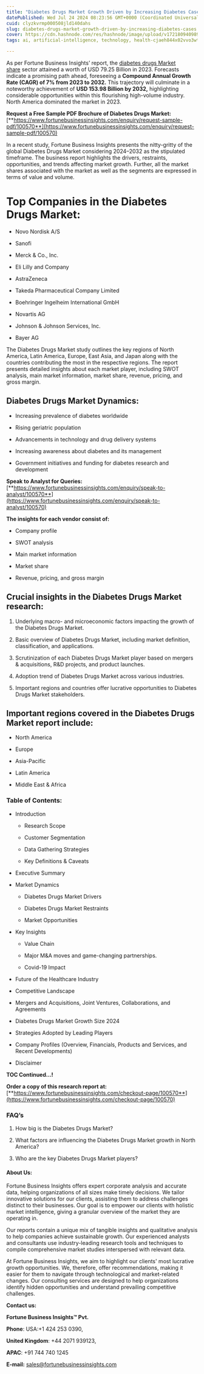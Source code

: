 ```yaml
---
title: "Diabetes Drugs Market Growth Driven by Increasing Diabetes Cases"
datePublished: Wed Jul 24 2024 08:23:56 GMT+0000 (Coordinated Universal Time)
cuid: clyzkvrmp000508jld140dahs
slug: diabetes-drugs-market-growth-driven-by-increasing-diabetes-cases
cover: https://cdn.hashnode.com/res/hashnode/image/upload/v1721809409898/c1a4866f-0ea5-455c-9ce6-9dc91268803e.png
tags: ai, artificial-intelligence, technology, health-cjaeh844x02vvo3wtj5r2s75q, healthcare

---
```


As per Fortune Business Insights’ report, the [diabetes drugs Market share](https://www.fortunebusinessinsights.com/industry-reports/diabetes-drugs-market-100570) sector attained a worth of USD 79.25 Billion in 2023. Forecasts indicate a promising path ahead, foreseeing a **Compound Annual Growth Rate (CAGR) of 7% from 2023 to 2032.** This trajectory will culminate in a noteworthy achievement of **USD 153.98 Billion by 2032,** highlighting considerable opportunities within this flourishing high-volume industry. North America dominated the market in 2023.

**Request a Free Sample PDF Brochure of Diabetes Drugs Market:** [**https://www.fortunebusinessinsights.com/enquiry/request-sample-pdf/100570**](https://www.fortunebusinessinsights.com/enquiry/request-sample-pdf/100570)

In a recent study, Fortune Business Insights presents the nitty-gritty of the global Diabetes Drugs Market considering 2024–2032 as the stipulated timeframe. The business report highlights the drivers, restraints, opportunities, and trends affecting market growth. Further, all the market shares associated with the market as well as the segments are expressed in terms of value and volume.

# **Top Companies in the Diabetes Drugs Market:**

* Novo Nordisk A/S
    
* Sanofi
    
* Merck & Co., Inc.
    
* Eli Lilly and Company 
    
* AstraZeneca
    
* Takeda Pharmaceutical Company Limited
    
* Boehringer Ingelheim International GmbH 
    
* Novartis AG
    
* Johnson & Johnson Services, Inc.
    
* Bayer AG
    

The Diabetes Drugs Market study outlines the key regions of North America, Latin America, Europe, East Asia, and Japan along with the countries contributing the most in the respective regions. The report presents detailed insights about each market player, including SWOT analysis, main market information, market share, revenue, pricing, and gross margin.

## Diabetes Drugs Market **Dynamics**:

* Increasing prevalence of diabetes worldwide
    
* Rising geriatric population
    
* Advancements in technology and drug delivery systems
    
* Increasing awareness about diabetes and its management
    
* Government initiatives and funding for diabetes research and development
    

**Speak to Analyst for Queries:** [**https://www.fortunebusinessinsights.com/enquiry/speak-to-analyst/100570**](https://www.fortunebusinessinsights.com/enquiry/speak-to-analyst/100570)

**The insights for each vendor consist of:**

* Company profile
    
* SWOT analysis
    
* Main market information
    
* Market share
    
* Revenue, pricing, and gross margin
    

## **Crucial insights in the Diabetes Drugs Market research:**

1. Underlying macro- and microeconomic factors impacting the growth of the Diabetes Drugs Market.
    
2. Basic overview of Diabetes Drugs Market, including market definition, classification, and applications.
    
3. Scrutinization of each Diabetes Drugs Market player based on mergers & acquisitions, R&D projects, and product launches.
    
4. Adoption trend of Diabetes Drugs Market across various industries.
    
5. Important regions and countries offer lucrative opportunities to Diabetes Drugs Market stakeholders.
    

## **Important regions covered in the Diabetes Drugs Market report include:**

* North America
    
* Europe
    
* Asia-Pacific
    
* Latin America
    
* Middle East & Africa
    

### **Table of Contents:**

* Introduction
    
    * Research Scope
        
    * Customer Segmentation
        
    * Data Gathering Strategies
        
    * Key Definitions & Caveats
        
* Executive Summary
    
* Market Dynamics
    
    * Diabetes Drugs Market Drivers
        
    * Diabetes Drugs Market Restraints
        
    * Market Opportunities
        
* Key Insights
    
    * Value Chain
        
    * Major M&A moves and game-changing partnerships.
        
    * Covid-19 Impact
        
* Future of the Healthcare Industry
    
* Competitive Landscape
    
* Mergers and Acquisitions, Joint Ventures, Collaborations, and Agreements
    
* Diabetes Drugs Market Growth Size 2024
    
* Strategies Adopted by Leading Players
    
* Company Profiles (Overview, Financials, Products and Services, and Recent Developments)
    
* Disclaimer
    

**TOC Continued…!**

**Order a copy of this research report at:** [**https://www.fortunebusinessinsights.com/checkout-page/100570**](https://www.fortunebusinessinsights.com/checkout-page/100570)

### **FAQ’s**

1. How big is the Diabetes Drugs Market?
    
2. What factors are influencing the Diabetes Drugs Market growth in North America?
    
3. Who are the key Diabetes Drugs Market players?
    

#### **About Us:**

Fortune Business Insights offers expert corporate analysis and accurate data, helping organizations of all sizes make timely decisions. We tailor innovative solutions for our clients, assisting them to address challenges distinct to their businesses. Our goal is to empower our clients with holistic market intelligence, giving a granular overview of the market they are operating in.

Our reports contain a unique mix of tangible insights and qualitative analysis to help companies achieve sustainable growth. Our experienced analysts and consultants use industry-leading research tools and techniques to compile comprehensive market studies interspersed with relevant data.

At Fortune Business Insights, we aim to highlight our clients' most lucrative growth opportunities. We, therefore, offer recommendations, making it easier for them to navigate through technological and market-related changes. Our consulting services are designed to help organizations identify hidden opportunities and understand prevailing competitive challenges.

**Contact us:**

**Fortune Business Insights™ Pvt.**

**Phone**: USA:+1 424 253 0390,

**United Kingdom**: +44 2071 939123,

**APAC**: +91 744 740 1245

**E-mail:** [sales@fortunebusinessinsights.com](mailto:sales@fortunebusinessinsights.com)